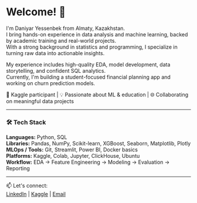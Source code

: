 # Welcome! 👋

I'm Daniyar Yessenbek from Almaty, Kazakhstan.  
I bring hands-on experience in data analysis and machine learning, backed by academic training and real-world projects.  
With a strong background in statistics and programming, I specialize in turning raw data into actionable insights.

My experience includes high-quality EDA, model development, data storytelling, and confident SQL analytics.  
Currently, I'm building a student-focused financial planning app and working on churn prediction models.

🏅 Kaggle participant | 💡 Passionate about ML & education | 🌐 Collaborating on meaningful data projects  

---

### 🛠️ Tech Stack

**Languages:** Python, SQL  
**Libraries:** Pandas, NumPy, Scikit-learn, XGBoost, Seaborn, Matplotlib, Plotly  
**MLOps / Tools:** Git, Streamlit, Power BI, Docker basics  
**Platforms:** Kaggle, Colab, Jupyter, ClickHouse, Ubuntu  
**Workflow:** EDA → Feature Engineering → Modeling → Evaluation → Reporting

---

📫 Let's connect:  
[LinkedIn](www.linkedin.com/in/daniyar-yessenbek-1a31a62b8) | [Kaggle](https://www.kaggle.com/dacloudd) | [Email](daniyaresenbek0@gmail.com)


<!--
**Irvings11/Irvings11** is a ✨ _special_ ✨ repository because its `README.md` (this file) appears on your GitHub profile.

Here are some ideas to get you started:

- 🔭 I’m currently working on ...
- 🌱 I’m currently learning ...
- 👯 I’m looking to collaborate on ...
- 🤔 I’m looking for help with ...
- 💬 Ask me about ...
- 📫 How to reach me: ...
- 😄 Pronouns: ...
- ⚡ Fun fact: ...
-->

